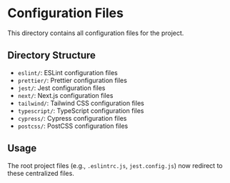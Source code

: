 # Configuration Files

This directory contains all configuration files for the project.

## Directory Structure

- `eslint/`: ESLint configuration files
- `prettier/`: Prettier configuration files
- `jest/`: Jest configuration files
- `next/`: Next.js configuration files
- `tailwind/`: Tailwind CSS configuration files
- `typescript/`: TypeScript configuration files
- `cypress/`: Cypress configuration files
- `postcss/`: PostCSS configuration files

## Usage

The root project files (e.g., `.eslintrc.js`, `jest.config.js`) now redirect to these centralized files.
